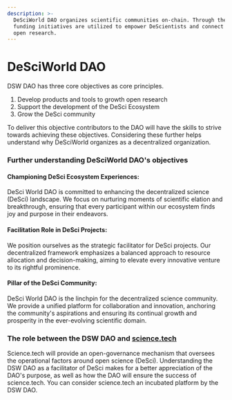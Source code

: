 ```yaml
---
description: >-
  DeSciWorld DAO organizes scientific communities on-chain. Through the DSW DAO
  funding initiatives are utilized to empower DeScientists and connect them to
  open research.
---
```


# DeSciWorld DAO

DSW DAO has three core objectives as core principles.&#x20;

1. Develop products and tools to growth open research
2. Support the development of the DeSci Ecosystem
3. Grow the DeSci community&#x20;

To deliver this objective contributors to the DAO will have the skills to strive towards achieving these objectives. Considering these further helps understand why DeSciWorld organizes as a decentralized organization.&#x20;

### Further understanding DeSciWorld DAO's objectives

#### Championing DeSci Ecosystem Experiences:

DeSci World DAO is committed to enhancing the decentralized science (DeSci) landscape. We focus on nurturing moments of scientific elation and breakthrough, ensuring that every participant within our ecosystem finds joy and purpose in their endeavors.

#### Facilitation Role in DeSci Projects:

We position ourselves as the strategic facilitator for DeSci projects. Our decentralized framework emphasizes a balanced approach to resource allocation and decision-making, aiming to elevate every innovative venture to its rightful prominence.

#### Pillar of the DeSci Community:

DeSci World DAO is the linchpin for the decentralized science community. We provide a unified platform for collaboration and innovation, anchoring the community's aspirations and ensuring its continual growth and prosperity in the ever-evolving scientific domain.

### The role between the DSW DAO and [science.tech](http://science.tech)

Science.tech will provide an open-governance mechanism that oversees the operational factors around open science (DeSci). Understanding the DSW DAO as a facilitator of DeSci makes for a better appreciation of the DAO's purpose, as well as how the DAO will ensure the success of science.tech. You can consider science.tech an incubated platform by the DSW DAO.&#x20;



